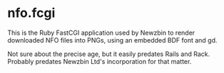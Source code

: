 # nfo.fcgi

This is the Ruby FastCGI application used by Newzbin to render downloaded NFO
files into PNGs, using an embedded BDF font and gd.

Not sure about the precise age, but it easily predates Rails and Rack.  Probably
predates Newzbin Ltd's incorporation for that matter.

